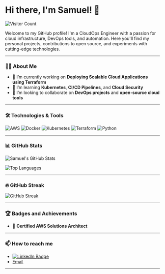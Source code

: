 # Hi there, I'm Samuel! 👋

![Visitor Count](https://visitor-badge.laobi.icu/badge?page_id=sbeuran.github)

Welcome to my GitHub profile! I'm a CloudOps Engineer with a passion for cloud infrastructure, DevOps tools, and automation. Here you'll find my personal projects, contributions to open source, and experiments with cutting-edge technologies.

---

### 👨‍💻 About Me
- 🔭 I’m currently working on **Deploying Scalable Cloud Applications using Terraform**
- 🌱 I’m learning **Kubernetes**, **CI/CD Pipelines**, and **Cloud Security**
- 👯 I’m looking to collaborate on **DevOps projects** and **open-source cloud tools**

---

### 🛠️ Technologies & Tools

![AWS](https://img.shields.io/badge/AWS-cloud-informational?style=flat&logo=amazon-aws&logoColor=white&color=2bbc8a)
![Docker](https://img.shields.io/badge/Docker-container-blue?style=flat&logo=docker&logoColor=white&color=2496ed)
![Kubernetes](https://img.shields.io/badge/Kubernetes-orchestration-blue?style=flat&logo=kubernetes&logoColor=white)
![Terraform](https://img.shields.io/badge/Terraform-IAC-purple?style=flat&logo=terraform&logoColor=white)
![Python](https://img.shields.io/badge/Python-code-yellow?style=flat&logo=python&logoColor=white)

---

### 📊 GitHub Stats

![Samuel's GitHub Stats](https://github-readme-stats.vercel.app/api?username=sbeuran&show_icons=true&theme=radical)

![Top Languages](https://github-readme-stats.vercel.app/api/top-langs/?username=sbeuran&layout=compact&theme=radical)

---

### 🔥 GitHub Streak

![GitHub Streak](http://github-readme-streak-stats.herokuapp.com?user=sbeuran&theme=radical)

---

### 🏆 Badges and Achievements

- 🏅 **Certified AWS Solutions Architect**

---

### 📫 How to reach me

- [![LinkedIn Badge](https://img.shields.io/badge/-sbeuran-blue?style=flat-square&logo=Linkedin&logoColor=white&link=https://www.linkedin.com/in/samuel)](https://www.linkedin.com/in/samuel-beuran)
- [Email](mailto:samuel.beuran98@gmail.com)

---

